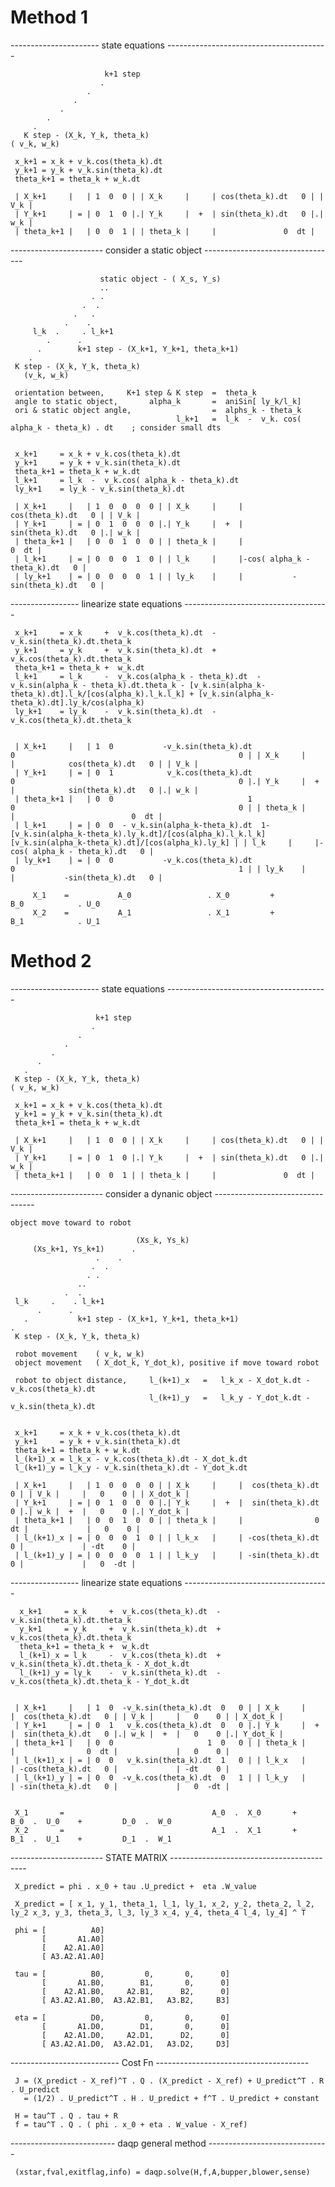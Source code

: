 # Method 1

 ---------------------- state equations ----------------------------------------

                         k+1 step
                        .
                     .
                  .
               .
            .
         .
       K step - (X_k, Y_k, theta_k) 
    ( v_k, w_k)

     x_k+1 = x_k + v_k.cos(theta_k).dt
     y_k+1 = y_k + v_k.sin(theta_k).dt
     theta_k+1 = theta_k + w_k.dt
    
     | X_k+1     |   | 1  0  0 | | X_k     |     | cos(theta_k).dt   0 | | V_k |
     | Y_k+1     | = | 0  1  0 |.| Y_k     |  +  | sin(theta_k).dt   0 |.| w_k |
     | theta_k+1 |   | 0  0  1 | | theta_k |     |               0  dt | 


 ----------------------- consider a static object ---------------------------------

                        static object - ( X_s, Y_s)
                        ..
                      . .
                    .  .
                  .   .
                .    .
         l_k  .     . l_k+1
            .      . 
          .        k+1 step - (X_k+1, Y_k+1, theta_k+1)             
        . 
     K step - (X_k, Y_k, theta_k)      
       (v_k, w_k)

     orientation between,     K+1 step & K step  =  theta_k
     angle to static object,       alpha_k       =  aniSin[ ly_k/l_k]
     ori & static object angle,                  =  alphs_k - theta_k
                                         l_k+1   =  l_k  -  v_k. cos( alpha_k - theta_k) . dt    ; consider small dts
    
                                         
     x_k+1     = x_k + v_k.cos(theta_k).dt
     y_k+1     = y_k + v_k.sin(theta_k).dt
     theta_k+1 = theta_k + w_k.dt
     l_k+1     = l_k  -  v_k.cos( alpha_k - theta_k).dt
     ly_k+1    = ly_k - v_k.sin(theta_k).dt
    
     | X_k+1     |   | 1  0  0  0  0 | | X_k     |     |            cos(theta_k).dt   0 | | V_k |
     | Y_k+1     | = | 0  1  0  0  0 |.| Y_k     |  +  |            sin(theta_k).dt   0 |.| w_k |
     | theta_k+1 |   | 0  0  1  0  0 | | theta_k |     |                          0  dt | 
     | l_k+1     | = | 0  0  0  1  0 | | l_k     |     |-cos( alpha_k - theta_k).dt   0 |
     | ly_k+1    | = | 0  0  0  0  1 | | ly_k    |     |           -sin(theta_k).dt   0 |


 ----------------- linearize state equations ------------------------------------
 
     x_k+1     = x_k     +  v_k.cos(theta_k).dt  -  v_k.sin(theta_k).dt.theta_k
     y_k+1     = y_k     +  v_k.sin(theta_k).dt  +  v_k.cos(theta_k).dt.theta_k
     theta_k+1 = theta_k +  w_k.dt
     l_k+1     = l_k     -  v_k.cos(alpha_k - theta_k).dt  - v_k.sin(alpha_k - theta_k).dt.theta_k - [v_k.sin(alpha_k-theta_k).dt].l_k/[cos(alpha_k).l_k.l_k] + [v_k.sin(alpha_k-theta_k).dt].ly_k/cos(alpha_k)
     ly_k+1    = ly_k    -  v_k.sin(theta_k).dt  -  v_k.cos(theta_k).dt.theta_k
    
    
     | X_k+1     |   | 1  0           -v_k.sin(theta_k).dt                                                            0                                                  0 | | X_k     |     |            cos(theta_k).dt   0 | | V_k |
     | Y_k+1     | = | 0  1            v_k.cos(theta_k).dt                                                            0                                                  0 |.| Y_k     |  +  |            sin(theta_k).dt   0 |.| w_k |
     | theta_k+1 |   | 0  0                              1                                                            0                                                  0 | | theta_k |     |                          0  dt | 
     | l_k+1     | = | 0  0  - v_k.sin(alpha_k-theta_k).dt  1-[v_k.sin(alpha_k-theta_k).ly_k.dt]/[cos(alpha_k).l_k.l_k]  [v_k.sin(alpha_k-theta_k).dt]/[cos(alpha_k).ly_k] | | l_k     |     |-cos( alpha_k - theta_k).dt   0 |
     | ly_k+1    | = | 0  0           -v_k.cos(theta_k).dt                                                            0                                                  1 | | ly_k    |     |           -sin(theta_k).dt   0 |
    
         X_1    =           A_0                 . X_0         +          B_0            . U_0
         X_2    =           A_1                 . X_1         +          B_1            . U_1




# Method 2

---------------------- state equations ----------------------------------------

                       k+1 step
                      .
                   .
                .
             .
          .
       .
     K step - (X_k, Y_k, theta_k) 
    ( v_k, w_k)

     x_k+1 = x_k + v_k.cos(theta_k).dt
     y_k+1 = y_k + v_k.sin(theta_k).dt
     theta_k+1 = theta_k + w_k.dt

     | X_k+1     |   | 1  0  0 | | X_k     |     | cos(theta_k).dt   0 | | V_k |
     | Y_k+1     | = | 0  1  0 |.| Y_k     |  +  | sin(theta_k).dt   0 |.| w_k |
     | theta_k+1 |   | 0  0  1 | | theta_k |     |               0  dt | 


 ----------------------- consider a dynanic object ---------------------------------
 
    object move toward to robot

                                (Xs_k, Ys_k)
         (Xs_k+1, Ys_k+1)      .
                       .    .
                      .  . 
                     . .
                   ..
                .  .
     l_k     .    . l_k+1
          .      . 
       .           k+1 step - (X_k+1, Y_k+1, theta_k+1)             
    .     
     K step - (X_k, Y_k, theta_k)      

     robot movement    ( v_k, w_k)
     object movement   ( X_dot_k, Y_dot_k), positive if move toward robot
    
     robot to object distance,     l_(k+1)_x   =   l_k_x - X_dot_k.dt - v_k.cos(theta_k).dt
                                   l_(k+1)_y   =   l_k_y - Y_dot_k.dt - v_k.sin(theta_k).dt
    
                                         
     x_k+1     = x_k + v_k.cos(theta_k).dt
     y_k+1     = y_k + v_k.sin(theta_k).dt
     theta_k+1 = theta_k + w_k.dt
     l_(k+1)_x = l_k_x - v_k.cos(theta_k).dt - X_dot_k.dt
     l_(k+1)_y = l_k_y - v_k.sin(theta_k).dt - Y_dot_k.dt 

     | X_k+1     |   | 1  0  0  0  0 | | X_k     |     |  cos(theta_k).dt   0 | | V_k |     |   0    0 | | X_dot_k |
     | Y_k+1     | = | 0  1  0  0  0 |.| Y_k     |  +  |  sin(theta_k).dt   0 |.| w_k |  +  |   0    0 |.| Y_dot_k |
     | theta_k+1 |   | 0  0  1  0  0 | | theta_k |     |                0  dt |             |   0    0 |
     | l_(k+1)_x | = | 0  0  0  1  0 | | l_k_x   |     | -cos(theta_k).dt   0 |             | -dt    0 |
     | l_(k+1)_y | = | 0  0  0  0  1 | | l_k_y   |     | -sin(theta_k).dt   0 |             |   0  -dt |


 ----------------- linearize state equations ------------------------------------
 
      x_k+1     = x_k     +  v_k.cos(theta_k).dt  -  v_k.sin(theta_k).dt.theta_k
      y_k+1     = y_k     +  v_k.sin(theta_k).dt  +  v_k.cos(theta_k).dt.theta_k
      theta_k+1 = theta_k +  w_k.dt
      l_(k+1)_x = l_k     -  v_k.cos(theta_k).dt  +  v_k.sin(theta_k).dt.theta_k - X_dot_k.dt
      l_(k+1)_y = ly_k    -  v_k.sin(theta_k).dt  -  v_k.cos(theta_k).dt.theta_k - Y_dot_k.dt 


     | X_k+1     |   | 1  0  -v_k.sin(theta_k).dt  0   0 | | X_k     |     |  cos(theta_k).dt   0 | | V_k |     |   0    0 | | X_dot_k |
     | Y_k+1     | = | 0  1   v_k.cos(theta_k).dt  0   0 |.| Y_k     |  +  |  sin(theta_k).dt   0 |.| w_k |  +  |   0    0 |.| Y_dot_k |
     | theta_k+1 |   | 0  0                     1  0   0 | | theta_k |     |                0  dt |             |   0    0 |
     | l_(k+1)_x | = | 0  0   v_k.sin(theta_k).dt  1   0 | | l_k_x   |     | -cos(theta_k).dt   0 |             | -dt    0 |
     | l_(k+1)_y | = | 0  0  -v_k.cos(theta_k).dt  0   1 | | l_k_y   |     | -sin(theta_k).dt   0 |             |   0  -dt |


     X_1       =                                 A_0  .  X_0       +                      B_0  .  U_0    +         D_0  .  W_0
     X_2       =                                 A_1  .  X_1       +                      B_1  .  U_1    +         D_1  .  W_1








 ----------------------- STATE MATRIX ------------------------------------------
 
     X_predict = phi . x_0 + tau .U_predict +  eta .W_value

     X_predict = [ x_1, y_1, theta_1, l_1, ly_1, x_2, y_2, theta_2, l_2, ly_2 x_3, y_3, theta_3, l_3, ly_3 x_4, y_4, theta_4 l_4, ly_4] ^ T
    
     phi = [          A0]
           [       A1.A0]
           [    A2.A1.A0]
           [ A3.A2.A1.A0]
    
     tau = [          B0,         0,       0,      0]
           [       A1.B0,        B1,       0,      0]    
           [    A2.A1.B0,     A2.B1,      B2,      0]  
           [ A3.A2.A1.B0,  A3.A2.B1,   A3.B2,     B3]
    
     eta = [          D0,         0,       0,      0]
           [       A1.D0,        D1,       0,      0]    
           [    A2.A1.D0,     A2.D1,      D2,      0]  
           [ A3.A2.A1.D0,  A3.A2.D1,   A3.D2,     D3]


 --------------------------- Cost Fn --------------------------------------
 
     J = (X_predict - X_ref)^T . Q . (X_predict - X_ref) + U_predict^T . R . U_predict
       = (1/2) . U_predict^T . H . U_predict + f^T . U_predict + constant
    
     H = tau^T . Q . tau + R
     f = tau^T . Q . ( phi . x_0 + eta . W_value - X_ref)


 -------------------------- daqp general method ------------------------------
 
     (xstar,fval,exitflag,info) = daqp.solve(H,f,A,bupper,blower,sense)
